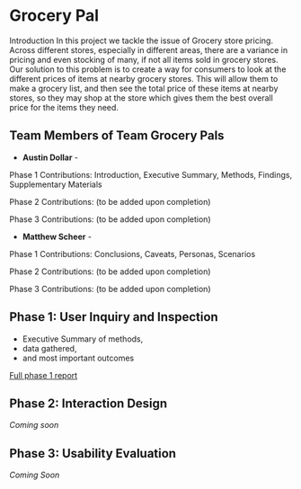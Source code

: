 # Grocery Pal

Introduction
In this project we tackle the issue of Grocery store pricing. Across different stores, especially in different areas,
there are a variance in pricing and even stocking of many, if not all items sold in grocery stores. Our solution to this
problem is to create a way for consumers to look at the different prices of items at nearby grocery stores. This will allow them to make a grocery list, and then see the total price of these items at nearby stores, so they may shop at the store which gives them the best overall price for the items they need.  

## Team Members of Team Grocery Pals

* **Austin Dollar** - 

Phase 1 Contributions:
Introduction,
Executive Summary,
Methods,
Findings,
Supplementary Materials

Phase 2 Contributions:
(to be added upon completion)

Phase 3 Contributions:
(to be added upon completion)

* **Matthew Scheer** - 

Phase 1 Contributions:
Conclusions,
Caveats,
Personas,
Scenarios

Phase 2 Contributions:
(to be added upon completion)

Phase 3 Contributions:
(to be added upon completion)

## Phase 1: User Inquiry and Inspection

* Executive Summary of methods,
* data gathered,
* and most important outcomes

[Full phase 1 report](phase1/)

## Phase 2: Interaction Design

*Coming soon*

## Phase 3: Usability Evaluation

*Coming Soon*
